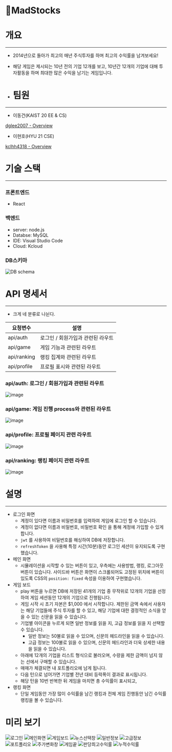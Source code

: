# 🤑MadStocks

# 개요

---

- 2014년으로 돌아가 최고의 매년 주식투자를 하며 최고의 수익률을 남겨보세요!
- 해당 게임은 제시되는 10년 전의 기업 12개를 보고, 10년간 12개의 기업에 대해 투자활동을 하며 최대한 많은 수익을 남기는 게임입니다.

- # 팀원

---

- 이동건(KAIST 20 EE & CS)

[dglee2007 - Overview](https://github.com/dglee2007)

- 이현호(HYU 21 CSE)

[kclhh4318 - Overview](https://github.com/kclhh4318)

# 기술 스택

---

### 프론트엔드

- React

    

### 백엔드

- server: node.js
- Databse: MySQL
- IDE: Visual Studio Code
- Cloud: Kcloud

### DB스키마
![DB schema](https://github.com/user-attachments/assets/e00d78e6-c3c7-485a-ba21-dface00db7f6)

# API 명세서

---

- 크게 네 분류로 나뉜다.

| 요청변수 | 설명 |
| --- | --- |
| api/auth | 로그인 / 회원가입과 관련된 라우트 |
| api/game | 게임 기능과 관련된 라우트 |
| api/ranking | 랭킹 집계와 관련된 라우트 |
| api/profile | 프로필 표시와 관련된 라우트 |

### api/auth: 로그인 / 회원가입과 관련된 라우트
![image](https://github.com/user-attachments/assets/3e58c63d-5143-423e-aff5-9117a3568f38)

### api/game: 게임 진행 process와 관련된 라우트
![image](https://github.com/user-attachments/assets/bcd462fc-1655-4117-8aec-3997fb1d47e7)

### api/profile: 프로필 페이지 관련 라우트
![image](https://github.com/user-attachments/assets/e7abb1ec-70d0-414e-a7fc-cacdb5f3049a)

### api/ranking: 랭킹 페이지 관련 라우트
![image](https://github.com/user-attachments/assets/061381b1-6b85-4ad4-867d-2c3db11777b8)

# 설명

---

- 로그인 화면
    - 계정이 있다면 이름과 비밀번호를 입력하여 게임에 로그인 할 수 있습니다.
    - 계정이 없다면 이름과 비밀번호, 비밀번호 확인 을 통해 계정에 가입할 수 있게 합니다.
    - `jwt` 를 사용하여 비밀번호를 해싱하여 DB에 저장합니다.
    - `refreshToken` 을 사용해 특정 시간(10분)동안 로그인 세션이 유지되도록 구현했습니다.
- 메인 화면
    - 시뮬레이션을 시작할 수 있는 버튼이 있고, 우측에는 사용방법, 랭킹, 로그아웃 버튼이 있습니다. 사이드바 버튼은 화면이 스크롤되어도 고정된 위치에 버튼이 있도록 CSS의  `position: fixed` 속성을 이용하여 구현했습니다.
- 게임 보드
    - play 버튼을 누르면 DB에 저장된 41개의 기업 중 무작위로 12개의 기업을 선정하여 게임 세션동안 12개의 기업으로 진행됩니다.
    - 게임 시작 시 초기 자본은 $1,000 에서 시작합니다. 제한된 금액 속에서 사용자는 해당 기업들에 주식 투자를 할 수 있고, 해당 기업에 대한 결정적인 소식을 얻을 수 있는 신문을 읽을 수 있습니다.
    - 기업별 아이콘을 누르게 되면 일반 정보를 읽을 지, 고급 정보를 읽을 지 선택할 수 있습니다.
        - 일반 정보는 50불로 읽을 수 있으며, 신문의 헤드라인을 읽을 수 있습니다.
        - 고급 정보는 100불로 읽을 수 있으며, 신문의 헤드라인과 더욱 상세한 내용을 읽을 수 있습니다.
    - 아래에 12개의 기업을 리스트 형식으로 불러오며, 수량을 제한 금액이 넘지 않는 선에서 구매할 수 있습니다.
    - 매매가 체결되면 내 포트폴리오에 남게 됩니다.
    - 다음 턴으로 넘어가면 기업별 전년 대비 등락폭이 결과로 표시됩니다.
    - 해당 턴을 10번 반복한 뒤 게임을 마치면 총 수익률이 표시되고,
- 랭킹 화면
    - 단일 게임동안 가장 많이 수익률을 남긴 랭킹과 전체 게임 진행동안 남긴 수익률 랭킹을 볼 수 있습니다.
 
# 미리 보기
![로그인](https://github.com/user-attachments/assets/4537ff62-0073-4bb3-ac58-51390a975ff3)
![메인화면](https://github.com/user-attachments/assets/841f6f3d-0674-4013-abbb-4c6f6cb0b36c)
![게임보드](https://github.com/user-attachments/assets/7e228203-5381-4992-9bd0-dd1268ccc357)
![뉴스선택창](https://github.com/user-attachments/assets/8604edce-f3fa-4946-88bb-b02a44efd49c)
![일반정보](https://github.com/user-attachments/assets/5301bba1-f3c5-4264-8a3e-8109fd89e9b1)
![고급정보](https://github.com/user-attachments/assets/d310898c-8fa0-4e16-93f2-fe9726539314)
![포트폴리오](https://github.com/user-attachments/assets/6f5768eb-bd16-48bf-b0e4-0b4da2fbcdea)
![주가변화창](https://github.com/user-attachments/assets/ec6044cb-035a-45d0-bb10-e22b43e43956)
![게임끝](https://github.com/user-attachments/assets/617efad9-a0f8-40d0-ab61-ba6725488cf6)
![판당최고수익률](https://github.com/user-attachments/assets/b4156fd6-acb5-4a98-9678-f60b56f63101)
![누적수익률](https://github.com/user-attachments/assets/38b200c0-536f-4683-b94d-a2b33f2103dd)
